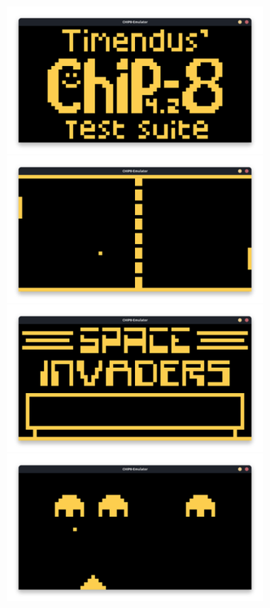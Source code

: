 ![](screenshots/Logo.png)
![](screenshots/Pong.png)
![](screenshots/SpaceInvaders.png)
![](screenshots/SpaceInvaders2.png)



